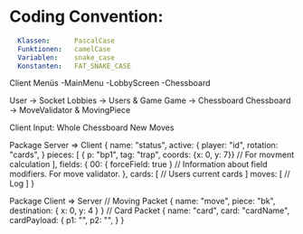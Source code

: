 # Coding Convention:
```yaml
  Klassen: 		PascalCase
  Funktionen: 	camelCase
  Variablen: 	snake_case
  Konstanten: 	FAT_SNAKE_CASE
```


Client Menüs
-MainMenu
-LobbyScreen
-Chessboard


User -> Socket
Lobbies -> Users & Game
Game -> Chessboard
Chessboard -> MoveValidator & MovingPiece


Client
Input:
    Whole Chessboard
    New Moves

Package Server => Client
    {
        name: "status",
        active: {
            player: "id",
            rotation: "cards",
        }
        pieces: [
            { p: "bp1", tag: "trap", coords: {x: 0, y: 7}} 
            // For movment calculation
        ],
        fields: {
            00: { forceField: true }
            // Information about field modifiers. For move validator.
        },
        cards: [
            // Users current cards
        ]
        moves: [
            // Log
        ]
    }

Package Client => Server
// Moving Packet
    {
        name: "move",
        piece: "bk",
        destination: {
            x: 0,
            y: 4
        }
    }
// Card Packet
    {
        name: "card",
        card: "cardName",
        cardPayload: {
            p1: "",
            p2: "",
        }
    }